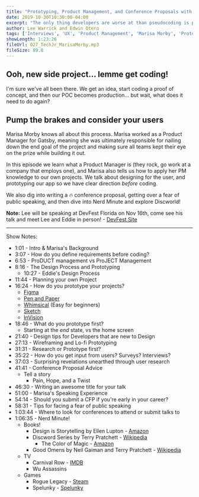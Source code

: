 ```yaml
---
title: "Prototyping, Product Management, and Conference Proposals with Marisa Morby"
date: 2019-10-30T10:30:00-04:00
excerpt: "The only thing developers are worse at than pseudocoding is prototyping. Marisa Morby walks us through designing our apps and tells us how she approaches user research both at Gatsby and for personal projects. Then we talk about public speaking and Terry Pratchett."
author: Lee Warrick and Edwin Otero
tags: ['Interviews', 'UX', 'Product Management', 'Marisa Morby', 'Prototyping']
showLength: 1:23:26
fileUrl: 027_TechJr_MarisaMorby.mp3
fileSize: 89.8
---
```


## Ooh, new side project... lemme get coding!

I'm sure we've all been there. We get an idea, start coding a proof of concept, and then our POC becomes production... but wait, what does it need to do again?

## Pump the brakes and consider your users

Marisa Morby knows all about this process. Marisa worked as a Product Manager for Gatsby, meaning she was ultimately responsible for nailing down the end goal of the project and making sure all teams kept their eye on the prize while building it out.

In this episode we learn what a Product Manager is (they rock, go work at a company that employs one), and Marisa also tells us how to apply her PM knowledge to our own projects. We talk about designing for the user, and prototyping our app so we have clear direction _before_ coding.

We also dig into writing a 🔥 conference proposal, getting over a fear of public speaking, and then dive into Nerd Minute and explore Discworld!

**Note:** Lee will be speaking at DevFest Florida on Nov 16th, come see his talk and meet Lee and Eddie in person! - [DevFest Site](https://devfestflorida.org/)

---

Show Notes:

* 1:01 - Intro & Marisa's Background
* 3:07 - How do you define requirements before coding?
* 6:53 - ProDUCT management vs ProJECT Management
* 8:16 - The Design Process and Prototyping
  * 10:27 - Eddie's Design Process
* 11:44 - Planning your own Project
* 16:24 - How do you prototype your projects?
  * [Figma](https://www.figma.com/)
  * [Pen and Paper](https://unsplash.com/photos/o2TRWThve_I)
  * [Whimsical](https://whimsical.com) (Easy for beginners)
  * [Sketch](https://www.sketch.com/)
  * [InVision](https://www.invisionapp.com/)
* 18:46 - What do you prototype first?
  * Starting at the _end_ state, vs the home screen
* 21:40 - Design tips for Developers that are new to Design
* 27:13 - Wireframing and Lo-fi Prototyping
* 31:31 - Research or Prototype first?
* 35:22 - How do you get input from users? Surveys? Interviews?
* 37:03 - Surprising revelations unearthed through user research
* 41:41 - Conference Proposal Advice
  * Tell a story
    * Pain, Hope, and a Twist
* 46:30 - Writing an awesome title for your talk
* 51:00 - Marisa's Speaking Experience
* 54:14 - Should you submit a CFP if you're early in your career?
* 58:31 - Tips for facing a fear of public speaking
* 1:03:44 - Where to look for conferences to attend or submit talks to
* 1:06:35 - Nerd Minute!
  * Books!
    * Design is Storytelling by Ellen Lupton - [Amazon](https://www.amazon.com/Design-Storytelling-Ellen-Lupton/dp/194230319X)
    * Discword Series by Terry Pratchett - [Wikipedia](https://en.wikipedia.org/wiki/Discworld)
      * The Color of Magic - [Amazon](https://www.amazon.com/Color-Magic-Discworld-Terry-Pratchett/dp/0062225677)
    * Good Omens by Neil Gaiman and Terry Pratchett - [Wikipedia](https://en.wikipedia.org/wiki/Good_Omens)
  * TV
    * Carnival Row - [IMDB](https://www.imdb.com/title/tt0489974/)
    * Wu Assassins
  * Games
    * Rogue Legacy - [Steam](https://store.steampowered.com/app/241600/Rogue_Legacy/)
    * Spelunky - [Spelunky](https://store.steampowered.com/app/239350/Spelunky/)
